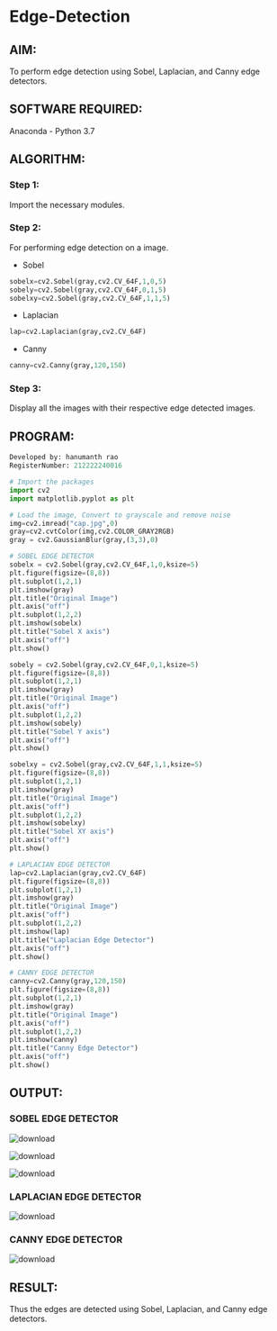 # Edge-Detection
## AIM:
To perform edge detection using Sobel, Laplacian, and Canny edge detectors.

## SOFTWARE REQUIRED:
Anaconda - Python 3.7

## ALGORITHM:
### Step 1:
Import the necessary modules.

### Step 2:
For performing edge detection on a image. 
- Sobel 
```python
sobelx=cv2.Sobel(gray,cv2.CV_64F,1,0,5)
sobely=cv2.Sobel(gray,cv2.CV_64F,0,1,5)
sobelxy=cv2.Sobel(gray,cv2.CV_64F,1,1,5)
```
- Laplacian
```python
lap=cv2.Laplacian(gray,cv2.CV_64F)
```
- Canny
```python
canny=cv2.Canny(gray,120,150)
```

### Step 3:
Display all the images with their respective edge detected images.

## PROGRAM:

```python
Developed by: hanumanth rao 
RegisterNumber: 212222240016
```

``` Python
# Import the packages
import cv2
import matplotlib.pyplot as plt

# Load the image, Convert to grayscale and remove noise
img=cv2.imread("cap.jpg",0)
gray=cv2.cvtColor(img,cv2.COLOR_GRAY2RGB)
gray = cv2.GaussianBlur(gray,(3,3),0)

# SOBEL EDGE DETECTOR
sobelx = cv2.Sobel(gray,cv2.CV_64F,1,0,ksize=5)
plt.figure(figsize=(8,8))
plt.subplot(1,2,1)
plt.imshow(gray)
plt.title("Original Image")
plt.axis("off")
plt.subplot(1,2,2)
plt.imshow(sobelx)
plt.title("Sobel X axis")
plt.axis("off")
plt.show()

sobely = cv2.Sobel(gray,cv2.CV_64F,0,1,ksize=5)
plt.figure(figsize=(8,8))
plt.subplot(1,2,1)
plt.imshow(gray)
plt.title("Original Image")
plt.axis("off")
plt.subplot(1,2,2)
plt.imshow(sobely)
plt.title("Sobel Y axis")
plt.axis("off")
plt.show()

sobelxy = cv2.Sobel(gray,cv2.CV_64F,1,1,ksize=5)
plt.figure(figsize=(8,8))
plt.subplot(1,2,1)
plt.imshow(gray)
plt.title("Original Image")
plt.axis("off")
plt.subplot(1,2,2)
plt.imshow(sobelxy)
plt.title("Sobel XY axis")
plt.axis("off")
plt.show()

# LAPLACIAN EDGE DETECTOR
lap=cv2.Laplacian(gray,cv2.CV_64F)
plt.figure(figsize=(8,8))
plt.subplot(1,2,1)
plt.imshow(gray)
plt.title("Original Image")
plt.axis("off")
plt.subplot(1,2,2)
plt.imshow(lap)
plt.title("Laplacian Edge Detector")
plt.axis("off")
plt.show()

# CANNY EDGE DETECTOR
canny=cv2.Canny(gray,120,150)
plt.figure(figsize=(8,8))
plt.subplot(1,2,1)
plt.imshow(gray)
plt.title("Original Image")
plt.axis("off")
plt.subplot(1,2,2)
plt.imshow(canny)
plt.title("Canny Edge Detector")
plt.axis("off")
plt.show()

```
## OUTPUT:
### SOBEL EDGE DETECTOR

![download](https://user-images.githubusercontent.com/118707669/233269518-b4b126fe-5a3a-44ac-a3f8-26c874f887bf.png)

![download](https://user-images.githubusercontent.com/118707669/233269668-f2b6f10b-44b9-47dd-8ba5-504445601650.png)




![download](https://user-images.githubusercontent.com/118707669/233269143-7f391b6a-44bc-46ec-b7d8-05bf1b047b14.png)


### LAPLACIAN EDGE DETECTOR

![download](https://user-images.githubusercontent.com/118707669/233269173-04aac574-c49a-4e74-88c6-c5c553e2e8a2.png)


### CANNY EDGE DETECTOR
![download](https://user-images.githubusercontent.com/118707669/233269195-9f0deffe-d719-474f-8a79-0c7e398ace23.png)


## RESULT:
Thus the edges are detected using Sobel, Laplacian, and Canny edge detectors.
